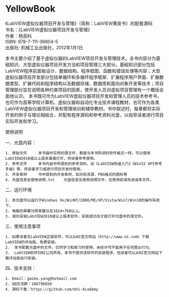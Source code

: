 # YellowBook
《LabVIEW虚拟仪器项目开发与管理》（简称：LabVIEW黄皮书）的配套源码</br>
书名：《LabVIEW虚拟仪器项目开发与管理》</br>
作者：杨高科</br>
ISBN: 978-7-111-36804-5</br>
出版社: 机械工业出版社，2012年1月1日

本书主要介绍了基于虚拟仪器的LabVIEW项目开发与管理技术。全书内容分为基础知识、大型虚拟仪器项目开发方法和项目管理三大部分。基础知识部分包括LabVIEW程序前面板设计、数据结构、程序框图、函数和错误处理等内容；大型虚拟仪器项目开发部分包括单循环和多循环程序框架、扩展程序用户界面、扩展数据类型、扩展代码和程序结构以及数据存储、数据库和面向对象开发等技术；项目管理部分旨在说明各种约束项目的因素，使开发人员对虚拟项目管理有一个概括全面地认识。
本书既可作为LabVIEW虚拟仪器项目开发和管理人员的技术参考书，也可作为高等学校计算机、虚拟仪器和自动化专业技术课程教材，也可作为各类LabVIEW虚拟仪器项目开发和管理培训和辅导教材。书中叙述时，每章都将实际开发的例子与理论相结合，并配有程序源码和参考资料光盘，以指导读者进行项目实际开发和学习。

使用说明

一、光盘内容：


    1. 原始文件     本书操作实例的源文件，都是与本书所讲的软件格式一样，可以使用LabVIEW2010或以上版本直接打开，供读者参考使用。
    2. 参考文件     本书内容中所提到的参考资料，如《LabVIEW快速入门》《Win32 API参考手册》等，供读者学习或进行项目开发时使用。
    3. 开发素材     书中提到的开发素材，如光标资源、PNG格式的图标等
    4. 光盘信息及使用说明.txt    光盘信息及使用说明文件，在使用前请先阅读本文件。


二、运行环境

   
    1. 本光盘可以运行于Windows 9x/WinNT/2000/ME/XP/Vista/Win7/Win10的操作系统下。
    2. 电脑的屏幕分辨率建议在1024×768以上。
    3. 请先安装LabVIEW2010或以上版本软件，安装成功后才能打开光盘中的源文件。


 三、使用注意事项

    1. 如果读者无LabVIEW正版软件，可以从NI官方网站（http://www.ni.com）下载LabVIEW的评估版，免费安装。
    2.  本书配套光盘中的文件，仅供学习和练习时使用，未经许可不能用于任何商业行为。
    3.  LabVIEW软件归NI公司所有，本书不提供该软件的安装程序，但读者可以从NI官方网站下载评估版自行安装。

四、技术支持：

    1. Email：gaoke.yang@hotmail.com
    2. QQ交流群：186796050
    4. 源码下载：https://github.com/mVi-Academy

   
